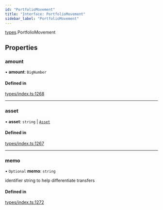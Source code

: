 ```yaml
---
id: "PortfolioMovement"
title: "Interface: PortfolioMovement"
sidebar_label: "PortfolioMovement"
---
```


[types](../../../modules/Types/Types.md).PortfolioMovement

## Properties

### amount

• **amount**: `BigNumber`

#### Defined in

[types/index.ts:1268](https://github.com/PolymeshAssociation/polymesh-sdk/blob/95e180d2/src/types/index.ts#L1268)

___

### asset

• **asset**: `string` \| [`Asset`](../../../classes/API/Entities/Asset/Asset.md)

#### Defined in

[types/index.ts:1267](https://github.com/PolymeshAssociation/polymesh-sdk/blob/95e180d2/src/types/index.ts#L1267)

___

### memo

• `Optional` **memo**: `string`

identifier string to help differentiate transfers

#### Defined in

[types/index.ts:1272](https://github.com/PolymeshAssociation/polymesh-sdk/blob/95e180d2/src/types/index.ts#L1272)
